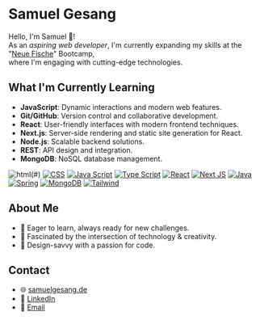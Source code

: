# Samuel Gesang

Hello, I'm Samuel 👋!  
As an _aspiring web developer_, I'm currently expanding my skills at the "[Neue Fische](https://neuefische.de)" Bootcamp,  
where I'm engaging with cutting-edge technologies.


## What I'm Currently Learning
- **JavaScript**: Dynamic interactions and modern web features.
- **Git/GitHub**: Version control and collaborative development.
- **React**: User-friendly interfaces with modern frontend techniques.
- **Next.js**: Server-side rendering and static site generation for React.
- **Node.js**: Scalable backend solutions.
- **REST**: API design and integration.
- **MongoDB**: NoSQL database management.

<img src="https://skillicons.dev/icons?i=html" title="html" />(#) [![CSS](https://skillicons.dev/icons?i=css)](#) [![Java Script](https://skillicons.dev/icons?i=js)](#) [![Type Script](https://skillicons.dev/icons?i=ts)](#) [![React](https://skillicons.dev/icons?i=react)](#) [![Next JS](https://skillicons.dev/icons?i=nextjs)](#) [![Java](https://skillicons.dev/icons?i=java)](#) [![Spring](https://skillicons.dev/icons?i=spring)](#) [![MongoDB](https://skillicons.dev/icons?i=mongodb)](#) [![Tailwind](https://skillicons.dev/icons?i=tailwind)](#)





## About Me
- 🚀 Eager to learn, always ready for new challenges.
- 🎨 Fascinated by the intersection of technology & creativity.
- 💼 Design-savvy with a passion for code.

## Contact
- 🌐 [samuelgesang.de](https://samuelgesang.de)
- 🔗 [LinkedIn](https://www.linkedin.com/in/samuel-gesang/)
- 📧 [Email](mailto:sgesang@mailo.com)
